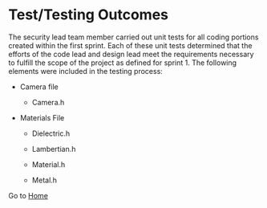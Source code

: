 # Test/Testing Outcomes

The security lead team member carried out unit tests for all coding portions created within the first sprint. Each of these unit tests determined that the efforts of the code lead and design lead meet the requirements necessary to fulfill the scope of the project as defined for sprint 1. The following elements were included in the testing process: 

- Camera file 

  - Camera.h 

- Materials File 

  - Dielectric.h 

  - Lambertian.h 

  - Material.h 

  - Metal.h  

Go to [Home](https://github.com/gettingera/Blunder)
